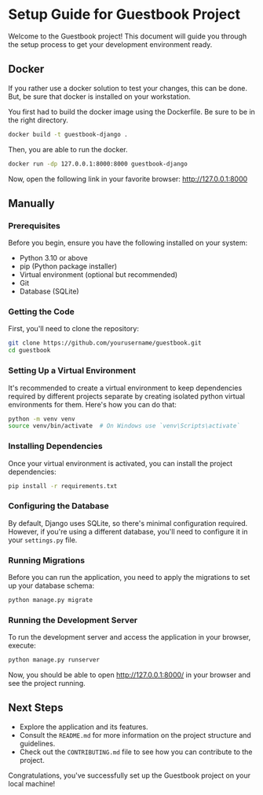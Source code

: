 
# Setup Guide for Guestbook Project

Welcome to the Guestbook project! This document will guide you through the setup process to get your development environment ready.

## Docker

If you rather use a docker solution to test your changes, this can be done. But, be sure that docker is installed on your workstation. 

You first had to build the docker image using the Dockerfile. Be sure to be in the right directory.

```bash
docker build -t guestbook-django . 
```

Then, you are able to run the docker.

```bash
docker run -dp 127.0.0.1:8000:8000 guestbook-django
```

Now, open the following link in your favorite browser: http://127.0.0.1:8000

## Manually

### Prerequisites

Before you begin, ensure you have the following installed on your system:

- Python 3.10 or above
- pip (Python package installer)
- Virtual environment (optional but recommended)
- Git
- Database (SQLite)

### Getting the Code

First, you'll need to clone the repository:

```bash
git clone https://github.com/yourusername/guestbook.git
cd guestbook
```

### Setting Up a Virtual Environment

It's recommended to create a virtual environment to keep dependencies required by different projects separate by creating isolated python virtual environments for them. Here's how you can do that:

```bash
python -m venv venv
source venv/bin/activate  # On Windows use `venv\Scripts\activate`
```

### Installing Dependencies

Once your virtual environment is activated, you can install the project dependencies:

```bash
pip install -r requirements.txt
```

### Configuring the Database

By default, Django uses SQLite, so there's minimal configuration required. However, if you're using a different database, you'll need to configure it in your `settings.py` file.

### Running Migrations

Before you can run the application, you need to apply the migrations to set up your database schema:

```bash
python manage.py migrate
```

### Running the Development Server

To run the development server and access the application in your browser, execute:

```bash
python manage.py runserver
```

Now, you should be able to open http://127.0.0.1:8000/ in your browser and see the project running.

## Next Steps

- Explore the application and its features.
- Consult the `README.md` for more information on the project structure and guidelines.
- Check out the `CONTRIBUTING.md` file to see how you can contribute to the project.

Congratulations, you've successfully set up the Guestbook project on your local machine!
